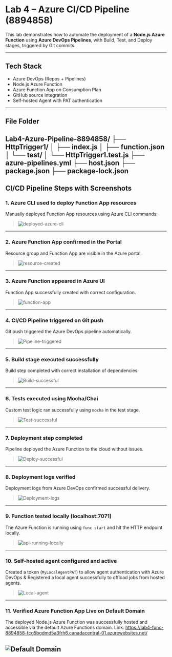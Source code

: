 # Lab 4 – Azure CI/CD Pipeline (8894858)

This lab demonstrates how to automate the deployment of a **Node.js Azure Function** using **Azure DevOps Pipelines**, with Build, Test, and Deploy stages, triggered by Git commits.

---

## Tech Stack

- Azure DevOps (Repos + Pipelines)
- Node.js Azure Function
- Azure Function App on Consumption Plan
- GitHub source integration
- Self-hosted Agent with PAT authentication

---
## File Folder

Lab4-Azure-Pipeline-8894858/
├── HttpTrigger1/
│ ├── index.js
│ ├── function.json
│ └── test/
│ └── HttpTrigger1.test.js
├── azure-pipelines.yml
├── host.json
├── package.json
├── package-lock.json
---

## CI/CD Pipeline Steps with Screenshots

### 1. Azure CLI used to deploy Function App resources
Manually deployed Function App resources using Azure CLI commands:

> ![deployed-azure-cli](./screenshots/deployed-azure-cli.png)

---

### 2. Azure Function App confirmed in the Portal
Resource group and Function App are visible in the Azure portal.

> ![resource-created](./screenshots/resource-created.png)

---

### 3. Azure Function appeared in Azure UI
Function App successfully created with correct configuration.

> ![function-app](./screenshots/function-app.png)

---

### 4. CI/CD Pipeline triggered on Git push
Git push triggered the Azure DevOps pipeline automatically.

> ![Pipeline-triggered](./screenshots/Pipeline%20-triggered.png)

---

### 5. Build stage executed successfully
Build step completed with correct installation of dependencies.

> ![Build-successful](./screenshots/Build-successful.png)

---

### 6. Tests executed using Mocha/Chai
Custom test logic ran successfully using `mocha` in the test stage.

> ![Test-successful](./screenshots/Test-successful.png)

---

### 7. Deployment step completed
Pipeline deployed the Azure Function to the cloud without issues.

> ![Deploy-successful](./screenshots/Deploy-successful.png)

---

### 8. Deployment logs verified
Deployment logs from Azure DevOps confirmed successful delivery.

> ![Deployment-logs](./screenshots/Deployment-logs.png)

---

### 9. Function tested locally (localhost:7071)
The Azure Function is running using `func start` and hit the HTTP endpoint locally.

> ![api-running-locally](./screenshots/api-running-locally.png)


---

### 10. Self-hosted agent configured and active
Created a token (`MyLocalAgentPAT`) to allow agent authentication with Azure DevOps & Registered a local agent successfully to offload jobs from hosted agents.

> ![Local-agent](./screenshots/Local-agent.png)

---
### 11. Verified Azure Function App Live on Default Domain

The deployed Node.js Azure Function was successfully hosted and accessible via the default Azure Functions domain.
Link: https://lab4-func-8894858-fcg5bgdmd5a3frh6.canadacentral-01.azurewebsites.net/

![Default Domain](./screenshots/default-domain.png)
---





